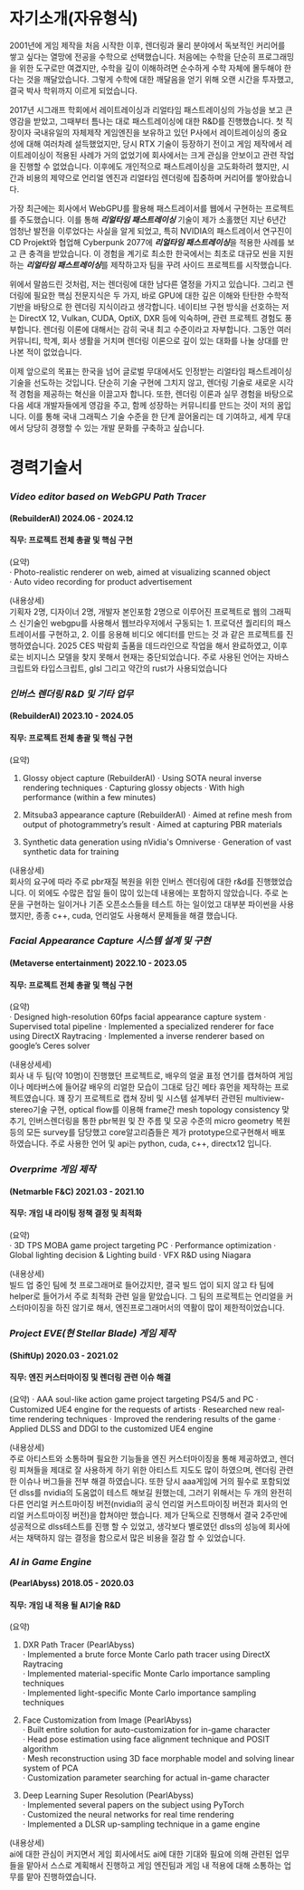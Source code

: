 # 자기소개(자유형식)
2001년에 게임 제작을 처음 시작한 이후, 렌더링과 물리 분야에서 독보적인 커리어를 쌓고 싶다는 열망에 전공을 수학으로 선택했습니다. 처음에는 수학을 단순히 프로그래밍을 위한 도구로만 여겼지만, 수학을 깊이 이해하려면 순수하게 수학 자체에 몰두해야 한다는 것을 깨달았습니다. 그렇게 수학에 대한 깨달음을 얻기 위해 오랜 시간을 투자했고, 결국 박사 학위까지 이르게 되었습니다.

2017년 시그래프 학회에서 레이트레이싱과 리얼타임 패스트레이싱의 가능성을 보고 큰 영감을 받았고, 그때부터 틈나는 대로 패스트레이싱에 대한 R&D를 진행했습니다. 첫 직장이자 국내유일의 자체제작 게임엔진을 보유하고 있던 P사에서 레이트레이싱의 중요성에 대해 여러차례 설득했었지만, 당시 RTX 기술이 등장하기 전이고 게임 제작에서 레이트레이싱이 적용된 사례가 거의 없었기에 회사에서는 크게 관심을 안보이고 관련 작업을 진행할 수 없었습니다. 이후에도 개인적으로 패스트레이싱을 고도화하려 했지만, 시간과 비용의 제약으로 언리얼 엔진과 리얼타임 렌더링에 집중하며 커리어를 쌓아왔습니다.

가장 최근에는 회사에서 WebGPU를 활용해 패스트레이서를 웹에서 구현하는 프로젝트를 주도했습니다. 이를 통해 ***리얼타임 패스트레이싱*** 기술이 제가 소홀했던 지난 6년간 엄청난 발전을 이루었다는 사실을 알게 되었고, 특히 NVIDIA의 패스트레이서 연구진이 CD Projekt와 협업해 Cyberpunk 2077에 ***리얼타임 패스트레이싱***을 적용한 사례를 보고 큰 충격을 받았습니다. 이 경험을 계기로 최소한 한국에서는 최초로 대규모 씬을 지원하는 ***리얼타임 패스트레이싱***를 제작하고자 팀을 꾸려 사이드 프로젝트를 시작했습니다.

위에서 말씀드린 것처럼, 저는 렌더링에 대한 남다른 열정을 가지고 있습니다. 그리고 렌더링에 필요한 핵심 전문지식은 두 가지, 바로 GPU에 대한 깊은 이해와 탄탄한 수학적 기반을 바탕으로 한 렌더링 지식이라고 생각합니다. 네이티브 구현 방식을 선호하는 저는 DirectX 12, Vulkan, CUDA, OptiX, DXR 등에 익숙하며, 관련 프로젝트 경험도 풍부합니다. 렌더링 이론에 대해서는 감히 국내 최고 수준이라고 자부합니다. 그동안 여러 커뮤니티, 학계, 회사 생활을 거치며 렌더링 이론으로 깊이 있는 대화를 나눌 상대를 만나본 적이 없었습니다.

이제 앞으로의 목표는 한국을 넘어 글로벌 무대에서도 인정받는 리얼타임 패스트레이싱 기술을 선도하는 것입니다. 단순히 기술 구현에 그치지 않고, 렌더링 기술로 새로운 시각적 경험을 제공하는 혁신을 이끌고자 합니다. 또한, 렌더링 이론과 실무 경험을 바탕으로 다음 세대 개발자들에게 영감을 주고, 함께 성장하는 커뮤니티를 만드는 것이 저의 꿈입니다. 이를 통해 국내 그래픽스 기술 수준을 한 단계 끌어올리는 데 기여하고, 세계 무대에서 당당히 경쟁할 수 있는 개발 문화를 구축하고 싶습니다.



# 경력기술서
### *Video editor based on WebGPU Path Tracer*
#### (RebuilderAI)  2024.06 - 2024.12  
#### 직무: 프로젝트 전체 총괄 및 핵심 구현  
(요약)  
· Photo-realistic renderer on web, aimed at visualizing scanned object  
· Auto video recording for product advertisement 

(내용상세)  
기획자 2명, 디자이너 2명, 개발자 본인포함 2명으로 이루어진 프로젝트로 웹의 그래픽스 신기술인 webgpu를 사용해서 웹브라우저에서 구동되는
    1. 프로덕션 퀄리티의 패스트레이서를 구현하고, 
    2. 이를 응용해 비디오 에디터를 만드는 것
과 같은 프로젝트를 진행하였습니다. 2025 CES 박람회 출품을 데드라인으로 작업을 해서 완료하였고, 이후로는 비지니스 모델을 찾지 못해서 현재는 중단되었습니다. 주로 사용된 언어는 자바스크립트와 타입스크립트, glsl 그리고 약간의 rust가 사용되었습니다

### *인버스 렌더링 R&D 및 기타 업무*
#### (RebuilderAI)  2023.10 - 2024.05  
#### 직무: 프로젝트 전체 총괄 및 핵심 구현  
(요약)  
1. Glossy object capture (RebuilderAI) 
    · Using SOTA neural inverse rendering techniques 
    · Capturing glossy objects 
    · With high performance (within a few minutes) 

2. Mitsuba3 appearance capture (RebuilderAI) 
    · Aimed at refine mesh from output of photogrammetry’s result 
    · Aimed at capturing PBR materials 

3. Synthetic data generation using nVidia's Omniverse
    · Generation of vast synthetic data for training

(내용상세)  
회사의 요구에 따라 주로 pbr재질 복원을 위한 인버스 렌더링에 대한 r&d를 진행했었습니다. 이 외에도 수많은 잡일 들이 많이 있는데 내용에는 포함하지 않았습니다.
주로 논문을 구현하는 일이거나 기존 오픈소스들을 테스트 하는 일이었고 대부분 파이썬을 사용했지만, 종종 c++, cuda, 언리얼도 사용해서 문제들을 해결 했습니다.

### *Facial Appearance Capture 시스템 설계 및 구현*
#### (Metaverse entertainment)  2022.10 - 2023.05  
#### 직무: 프로젝트 전체 총괄 및 핵심 구현  
(요약)  
· Designed high-resolution 60fps facial appearance capture system 
· Supervised total pipeline 
· Implemented a specialized renderer for face using DirectX Raytracing 
· Implemented a inverse renderer based on google’s Ceres solver 

(내용상세세)  
회사 내 두 팀(약 10명)이 진행했던 프로젝트로, 배우의 얼굴 표정 연기를 캡쳐하여 게임이나 메타버스에 들어갈 배우의 리얼한 모습이 그대로 담긴 메타 휴먼을 제작하는 프로젝트였습니다. 꽤 장기 프로젝트로 캡쳐 장비 및 시스템 설계부터 관련된 multiview-stereo기술 구현, optical flow를 이용해 frame간 mesh topology consistency 맞추기, 인버스렌더링을 통한 pbr복원 및 잔 주름 및 모공 수준의 micro geometry 복원 등의 모든 survey를 담당했고 core알고리즘들은 제가 prototype으로구현해서 배포 하였습니다. 주로 사용한 언어 및 api는 python, cuda, c++, directx12 입니다.

### *Overprime 게임 제작*
#### (Netmarble F&C)  2021.03 - 2021.10  
#### 직무: 개임 내 라이팅 정책 결정 및 최적화 
(요약)  
· 3D TPS MOBA game project targeting PC 
· Performance optimization 
· Global lighting decision & Lighting build 
· VFX R&D using Niagara

(내용상세)  
빌드 업 중인 팀에 첫 프로그래머로 들어갔지만, 결국 빌드 업이 되지 않고 타 팀에 helper로 들어가서 주로 최적화 관련 일을 맡았습니다. 그 팀의 프로젝트는 언리얼을 커스터마이징을 하진 않기로 해서, 엔진프로그래머서의 역활이 많이 제한적이었습니다. 

### *Project EVE(현 Stellar Blade)  게임 제작*
#### (ShiftUp)  2020.03 - 2021.02  
#### 직무: 엔진 커스터마이징 및 렌더링 관련 이슈 해결 
(요약)
· AAA soul-like action game project targeting PS4/5 and PC 
· Customized UE4 engine for the requests of artists 
· Researched new real-time rendering techniques 
· Improved the rendering results of the game 
· Applied DLSS and DDGI to the customized UE4 engine

(내용상세)  
주로 아티스트와 소통하며 필요한 기능들을 엔진 커스터마이징을 통해 제공하였고, 렌더링 피쳐들을 제대로 잘 사용하게 하기 위한 아티스트 지도도 많이 하였으며, 렌더링 관련한 이슈나 버그들을 전부 해결 하였습니다. 또한 당시 aaa게임에 거의 필수로 포함되었던 dlss를 nvidia의 도움없이 테스트 해보길 원했는데, 그러기 위해서는 두 개의 완전히 다른 언리얼 커스트마이징 버전(nvidia의 공식 언리얼 커스트마이징 버전과 회사의 언리얼 커스트마이징 버전)을 합쳐야만 했습니다. 제가 단독으로 진행해서 결국 2주만에 성공적으로 dlss테스트를 진행 할 수 있었고, 생각보다 별로였던 dlss의 성능에 회사에서는 채택하지 않는 결정을 함으로서 많은 비용을 절감 할 수 있었습니다.

### *AI in Game Engine*
#### (PearlAbyss)  2018.05 - 2020.03   
#### 직무: 개임 내 적용 될 AI기술 R&D 
(요약)  
1. DXR Path Tracer (PearlAbyss)  
    · Implemented a brute force Monte Carlo path tracer using DirectX Raytracing  
    · Implemented material-specific Monte Carlo importance sampling techniques  
    · Implemented light-specific Monte Carlo importance sampling techniques  

2. Face Customization from Image (PearlAbyss)  
    · Built entire solution for auto-customization for in-game character  
    · Head pose estimation using face alignment technique and POSIT algorithm  
    · Mesh reconstruction using 3D face morphable model and solving linear system of PCA  
    · Customization parameter searching for actual in-game character  

3. Deep Learning Super Resolution (PearlAbyss)  
    · Implemented several papers on the subject using PyTorch  
    · Customized the neural networks for real time rendering  
    · Implemented a DLSR up-sampling technique in a game engine 

(내용상세)  
ai에 대한 관심이 커지면서 게임 회사에서도 ai에 대한 기대와 필요에 의해 관련된 업무들을 맡아서 스스로 계획해서 진행하고 게임 엔진팀과 게임 내 적용에 대해 소통하는 업무를 맡아 진행하였습니다.
